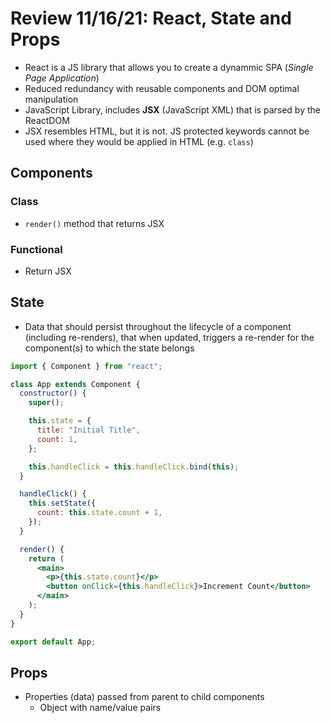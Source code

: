 # Review 11/16/21: React, State and Props

- React is a JS library that allows you to create a dynammic SPA (_Single Page Application_)
- Reduced redundancy with reusable components and DOM optimal manipulation
- JavaScript Library, includes **JSX** (JavaScript XML) that is parsed by the ReactDOM
- JSX resembles HTML, but it is not. JS protected keywords cannot be used where they would be applied in HTML (e.g. `class`)

## Components

### Class

- `render()` method that returns JSX

### Functional

- Return JSX

## State

- Data that should persist throughout the lifecycle of a component (including re-renders), that when updated, triggers a re-render for the component(s) to which the state belongs

```jsx
import { Component } from "react";

class App extends Component {
  constructor() {
    super();

    this.state = {
      title: "Initial Title",
      count: 1,
    };

    this.handleClick = this.handleClick.bind(this);
  }

  handleClick() {
    this.setState({
      count: this.state.count + 1,
    });
  }

  render() {
    return (
      <main>
        <p>{this.state.count}</p>
        <button onClick={this.handleClick}>Increment Count</button>
      </main>
    );
  }
}

export default App;
```

## Props

- Properties (data) passed from parent to child components
  - Object with name/value pairs
